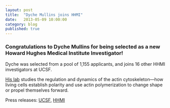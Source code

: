 ```yaml
---
layout: post
title:  "Dyche Mullins joins HHMI"
date:   2013-05-09 10:00:00
category: blog
published: true
---
```


### Congratulations to Dyche Mullins for being selected as a new Howard Hughes Medical Institute Investigator!

Dyche was selected from a pool of 1,155 applicants, and joins 16 other HHMI investigators at UCSF.

<a href="http://mullinslab.ucsf.edu/" target="_blank">His lab</a> studies the regulation and dynamics of the actin cytoskeleton—how living cells establish polarity and use actin polymerization to change shape or propel themselves forward. 

Press releases: [UCSF](http://www.ucsf.edu/news/2013/05/105866/howard-hughes-medical-institute-names-two-ucsf-scientists-new-investigators),  [HHMI](http://www.hhmi.org/news/hhmi-selects-27-nations-top-biomedical-scientists)

